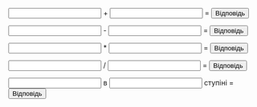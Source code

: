 <head><script>
  function func(){
  var num1 = Number(document.getElementById("first").value);
  var num2 = Number(document.getElementById("second").value);
  var plus = num1 + num2;
  document.getElementById("plus").innerHTML = plus;
        }

      function func2(){
        var num12 = Number(document.getElementById("first2").value);
        var num22 = Number(document.getElementById("second2").value);
        var min = num12 - num22;
        document.getElementById("min").innerHTML = min;
        }

  function func3(){
        var num13 = Number(document.getElementById("first3").value);
         var num23 = Number(document.getElementById("second3").value);
         var pomn = num13 * num23;
        document.getElementById("pomn").innerHTML = pomn;
        }
  function func4(){
  var num14 = Number(document.getElementById("first4").value);
  var num24 = Number(document.getElementById("second4").value);
        var dil = num14 / num24;
        document.getElementById("dil").innerHTML = dil;
        }
      function func5(){
        var num15 = Number(document.getElementById("first5").value);
        var num25 = Number(document.getElementById("second5").value);
         var step =  Math.pow(num15, num25);
         document.getElementById("step").innerHTML = step;
        }
</script>
</head>
<body>

<p>
<input id="first"/> + <input id="second"/> = <output id="plus"/>
<button onclick="func()">Відповідь</button> 
</p><p>
<input id="first2"/> - <input id="second2"/> = <output id="min"/>
<button onclick="func2()">Відповідь</button>
</p><p>
<input id="first3"/> * <input id="second3"/> = <output id="pomn"/>
<button onclick="func3()">Відповідь</button>
</p><p>
<input id="first4"/> / <input id="second4"/> = <output id="dil"/>
<button onclick="func4()">Відповідь</button>
</p><p>
<input id="first5"/> в <input id="second5"/> ступіні = <output id="step"/>
<button onclick="func5()">Відповідь</button>
</p>


</body>
